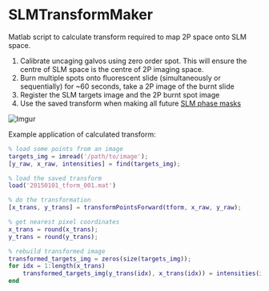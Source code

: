 # SLMTransformMaker
Matlab script to calculate transform required to map 2P space onto SLM space.

1. Calibrate uncaging galvos using zero order spot. This will ensure the centre of SLM space is the centre of 2P imaging space.
2. Burn multiple spots onto fluorescent slide (simultaneously or sequentially) for ~60 seconds, take a 2P image of the burnt slide
3. Register the SLM targets image and the 2P burnt spot image
4. Use the saved transform when making all future [SLM phase masks](https://github.com/llerussell/SLMPhaseMaskMaker_MatlabCUDA)


![Imgur](http://i.imgur.com/OHcvAc3.jpg)

Example application of calculated transform:
``` matlab
% load some points from an image
targets_img = imread('/path/to/image');
[y_raw, x_raw, intensities] = find(targets_img);

% load the saved transform
load('20150101_tform_001.mat')

% do the transformation
[x_trans, y_trans] = transformPointsForward(tform, x_raw, y_raw);

% get nearest pixel coordinates
x_trans = round(x_trans);
y_trans = round(y_trans);

% rebuild transformed image
transformed_targets_img = zeros(size(targets_img));
for idx = 1:length(x_trans)
    transformed_targets_img(y_trans(idx), x_trans(idx)) = intensities(idx);
end
```
